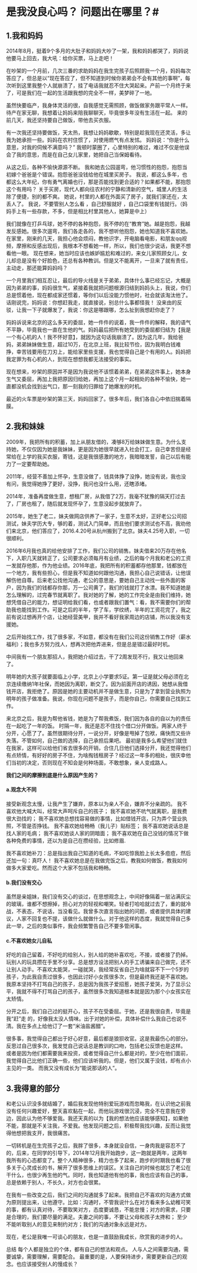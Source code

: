  # 是我没良心吗？ 问题出在哪里？#
 


## 1.我和妈妈 ##

2014年8月，挺着9个多月的大肚子和妈妈大吵了一架，我和妈妈都哭了，妈妈说他要马上回去，我大吼：给你买票，马上走吧！

在吵架的一个月前，几次三番的求助妈妈在我生完孩子后照顾我一个月，妈妈每次答应了，但总是以“现在答应了，但不知道到时候你弟弟会不会有其他的事啊”，每次听到这里我整个人就崩溃了，挂了电话我就忍不住大哭起来。产前一个月终于来了，可是我们在一起的生活跟我想的完全不一样，美梦碎了一地。

虽然快要临产，我身体灵活的很，自我感觉无需照顾，做饭做家务跟平常人一样。待产在家无聊，我想着让妈妈来陪我聊聊天，毕竟很多年没有生活在一起。
来的前几天，我还坚持要自己做饭，带他去买衣服。

有一次我还坚持要做饭，天太热，我想让妈妈歇歇，特别是趁我现在还灵活，多让我为她承担一些。妈妈在农村住惯了，对使用燃气有点发怵。
妈妈说：“你是什么意思，对我的伺候不满意吗？”
我顿时蒙圈了，心里特别的难过，难过不仅是他误会了我的意思，而是在自己女儿家里，她把自己当保姆看待。

从这之后，各种不愉快源源不断。
我和她去公园遛弯，他习惯性的抱怨，抱怨当初嫁个爸爸是个错误。抱怨爸爸没钱给他在城里买房子。
我说，都这么多年，也都这么大年纪，你有勇气离婚也行，那是否能找到更合适的？如果都不能，那抱怨这个有用吗？
        关于买房，现代人都向往农村的宁静和清新的空气，城里人的生活除了便捷，别的都不爽。
她说，村里的人都在外面买了房子，就我们家还在，太丢人了。
我说，不要管别人怎么看 ，自己舒服就好 ，自己口袋里有钱就行。（妈妈手上有一些存款，不多，但是相比村里其他人，她算是中上）

我们就像在打乒乓球，她不停的各种抱怨，我不停的在“教育”她。越是抱怨，我越发反感她。很多次遛弯，我们各走各的，我不想听他抱怨，她也知道我不喜欢她。
在家里，刚来的几天，我担心他会烦闷，教他识字，开电脑看电影，和朋友qq视频，摩擦和反感出现后，我根本不想看她一样，所以，我们也很少说话，我更不想看他一眼。
现在想来，她当时应该也嫉妒尴尬和难过的，来女儿家照顾女儿，女儿却总是没有个好脸色，还总有各种教训。但是又不能离开，一旦来了就有责任，主动走，那还能算妈妈吗？

一个月里我们相互忍让，最后的导火线是关于弟弟，具体什么事已经忘记，大概是因为弟弟的事，妈妈很生气，紧接着我就把问题根源归结到妈妈头上，我说，你们总是惯着他，现在都成家还惯着，等你们以后没能力惯他时，社会就该淘汰他了。话刚说完，妈妈说：你想赶我走，就直接说，别总什么事都怪我！
没来由的反驳，让我一下子就爆发了，我说：你这是哪跟哪，怎么扯到我想赶你走了？

妈妈诉说来北京的这么多天的委屈，她一件件的说着，我一件件的解释，我的语气不平静，毕竟我也一直在生他的气。妈妈最后把所有她受到的委屈都归结为【我是一个有心机的人！我不怀好意】，就因为这句话我崩溃了。因为这几年，我给爸妈，弟弟妹妹做生意，超过10万，在北京上班，我比较节俭，因为我明白钱难挣，幸苦钱要用在刀刃上，能给家里些支援，我也觉得自己是个有用的人。妈妈把我定罪为有心机的人，到现在想想我都无法接受的事实。

现在想来，吵架的原因并不是因为我说他不该惯着弟弟，在弟弟这件事上，她本身生气又委屈，再加上我把原因归给她，再加上这个月一起相处的各种不愉快，她一直都没机会找到出气口，那一刻我的归罪给了她爆发的时机。

最近的火车票是吵架的第三天，妈妈回家了。很多年后，我们各自心中依旧揣着隔膜。

## 2.我和妹妹 ##
    
 2009年，我把所有的积蓄，加上从朋友借的，凑够8万给妹妹做生意。为什么支持她，不仅仅因为她是我妹妹，更是因为她很早就进入社会打工，自己幸苦但是经常给在上学的我买衣服，寄钱，这是我很感激的地方，我暗暗发誓，自己以后有能力了一定要帮助她。

2011年，经营不善加上怀孕，生意没做了，钱具体挣了没挣，她没有说，我也没有问，我觉得她挣了更好，没挣，我问也没什么用，还瞎添堵。

2014年，准备再度做生意，想租厂房，从我借了2万，我毫不犹豫的隔天打过去了，厂房也租了，随后就发现怀孕了，生意没起步就放弃了。

2015年，她生了老二，妹夫做网店供养了一家子，生意不太好，正好老公公司招测试，妹夫学历大专，够的着，测试入门简单，而且他们要求测试也不高，我劝他们来北京，他们答应了，2016.4.20号从杭州搬到了北京。妹夫4.25号入职，一切很顺利。

2016年6月我也真的给他安排了工作，我们公司的销售。妹夫借来20万存在他名下，入职几天就转正了，公司要求必须每月有业绩，之后的每个月我和老公的工资一发就存他那，作为他业绩。2016年底，我把所有的积蓄都存他那里，钱都放在一个地方，我有些担心，但是我不知道如何跟他沟通，我担心自己说错话，让他误解伤他自尊。后来老公找他沟通，老公的意思是，要她自己主动找一些外面的客户，因为我们的钱都存你那，万一公司黄了，我们的钱就打了水漂。我不知道她是怎么理解的，过完春节就离职了。我对她的了解，她的工作完全是由我们维持，她想凭借自己的能力，想证明给我们看，也或者跟我们置气：看，我不需要你们的帮助我也能找到工作。可是之后的半年，学了车，学纹绣，半年的工资花完了，我之前有说过想再开个店，让她经营美甲，我并不看好我家周边的店铺，所以我没有支援她。

之后开始找工作，找了很多家，不如意，都没有在我们公司这份销售工作好（薪水福利）；我也多方努力找人，想再次把他弄进来，但是总是错过最好时机。

中间我有一个朋友那招人，我把她介绍过去，干了2周发现不行，我又让他回来了。

明年她的大孩子就要面临上小学，北京上小学要求5证。第一证是就父母必须在北京连续缴纳1年社保，而她因为离职，断交了。因为前面开店的诱因，她想从我借钱开店，我拒绝了。原因是她的主要动机并不是做生意，只是为了拿到营业执照为明年的孩子做准备。我说，你现在问题不是孩子，而是你自己，你需要自己找到工作。


来北京之后，我是为帮他省钱，她是为了帮我煮饭，我们因为各自的自以为的责任在一起吃了一年的饭。
时隔一年，我还是忍不住找个借口分开做饭。两家人终于分开，心愿了了。虽然很期待分开，一说分开，好像是甩掉了包袱，痛快而又些许失落。不管如何，自己做的选择，自己承担后果吧。
最初是我多么希望他们就住在我家，这样可以给他们省去很多的开销，合住几日他们选择分开，我还觉得他们有点矫情，有好好的房子不住，为啥掏钱租房子？经过这一年多的相处，很庆幸他们当初的决定，否则现在不知会是何种场面，不敢想象，亲人变成路人。

**我们之间的摩擦到底是什么原因产生的？**

#### a.观念大不同 ####
接受新观念太慢，让我产生了嫌弃，原本以为亲人不会，嫌弃不分亲疏的。
我不喜欢他大喊大叫，经常大声呵斥自己的孩子；
我不喜欢她不吭气就离职，是我费很大劲找的；
我不喜欢她总想找容易做的事情，比如借钱开店，只为弄个营业执照，不管是否挣钱。
我不喜欢她给畅畅（我儿子）贴标签；
我不喜欢她说话总是找人家的毛病；
我不喜欢她谈人家的阴暗面；
我不喜欢她在自己没钱的情况下做各种免费的事情，还以为是自己在攒经验，比如修眉.

我不喜欢她补刀：总是指出我自己知道的毛病，不如吃惊我脸上长太多痘痘，然后还加一句：真吓人！
我不喜欢她总是在我做完饭之后，教我如何做饭，教我如何做多大家爱吃。然而这个大家不包括我和畅畅。

#### b.我们没有交心 ####
 虽然是亲姐妹，我们没有交心的谈过，在思想观念上，中间好像隔着一层沾满灰尘的玻璃，谁都不想擦掉，担心对方的轻视和嘲笑。轻者打哈哈就过去了，重的就冷战，不表态，不说话，当没看见。我曾多次直言指出她的问题，或者提供具体的建议，人家不回复也不提，该做什么就做什么。对于他这样的态度，我就觉得自己多此一举，之后的类似事件，我会频繁警告自己不要多管闲事。

#### c.不喜欢她女儿自私 ####
好吃的自己留着，不好吃的给别人，别人给的她补喜欢吃，不接，或者接了扔掉。玩别人的玩具攒在手里不分享。总是想方设法把别人的手工诱骗来自己做完，还不让别人动手。不喜欢太能哭，一碰就哭，我经常反省自己为啥就容不下一个5岁的孩子，为此我自责过很多，也因此讨好小女孩很多次，但是最终我还是不喜欢她。我原本坚持不打骂自己的孩子，总是因为我孩子爱招惹，她孩子爱哭，为了显示公平，我就不得不打骂自己的孩子，虽然很多次我知道根本就是因为那个小女孩实在太矫情。


分开之后，我们自己过的挺开心，孩子不在受委屈。于她，还是我很自责，毕竟是我“赶”走 的，好像我太没人情味。出于对她的补偿，具体补偿什么我自己也说不清。我在多点上给他订了一套“米油盐酱醋”。

很多事，我觉得自己都出于好心好意，最后都是狼狈收官。这是我最伤心的部分。反思过自己很多次，我发觉自己说话总是教训的口吻，包括老公反馈也是这样。
或者是因为他们都需要我来投资，或者觉得自己什么都是对的，至少在他们面前，我觉得自己比他们正确一些，他们应该听我的。但是，他们又属于没钱，却有点小主见的一类。
而我又没有成长为“能说那话的人”。


## 3.我得意的部分 ##

和老公认识没多就结婚了，婚后我发现他特别爱玩游戏而忽略我，在认识他之前我没有任何兴趣爱好，整天喜欢黏在一起，而他玩游戏很沉浸，完全不在意我在旁边，因此认为他不够爱我。我还天真的以为【我的想法他应该能够感知】，如果他不能，那就是不关注我，不爱我。他发现问题之后，积极帮我找兴趣，反而让我觉得他想把我支开，我很痛苦。

   一切转机是在生完孩子之后，我胖了很多，本身就没自信，一身肉我是容忍不了的，后来，在同学的引导下，2014年12月我开始跑步，这一跑就是两年，这两年我所有的心态都变了。整个人精神很多，精力也多了起来，跑步的时期我也看了很多关于心灵成长的书，解开了很多思维上的误区。关注自己的时候也就忘了老公在干什么，也很少再生他的气。同时，我也知道他有他的事，我也应该有自己的事，总是依赖于别人，不长久，对方也会很累。

  在我有一些改变之后，我们之间的沟通就多了起来。我把自己不喜欢的沟通方式做为原则提出来，让他遵守。比如：沟通时，不管我说什么在对方看来多么幼稚可笑的事，都有认真对待，不要取笑对方，态度要诚恳，不能怠慢；对方的需求，只要是合理的，我们要尽量的满足。夫妻之间的事，不要让父母和孩子太搀和； 至少不能听取别人的意见来制约对方；我们的沟通对象永远是对方。

现在，老公是我唯一可谈心的朋友，也是一直鼓励我成长，欣赏我的进步的人。


总结  每个人都是独立的个体，都有自己的想法和观点。
        人与人之间需要沟通，需要诚挚，需要理解，需要配合。
        最重要的是，人要保持进步，需要更新自己的观念。也应该接受别人的慢成长？

